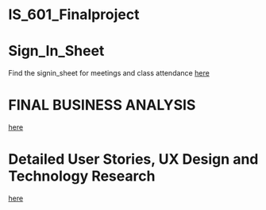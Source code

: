 # IS_601_Finalproject

# Sign_In_Sheet

Find the signin_sheet for  meetings and class attendance
 [here](https://github.com/gayatriaavula/IS_601_Finalproject/blob/main/signin_sheet.md)
 
# FINAL BUSINESS ANALYSIS

[here](https://github.com/gayatriaavula/IS_601_Finalproject/blob/main/FINAL%20BUSINESS%20ANALYSIS.md)

# Detailed User Stories, UX Design and Technology Research
[here](https://github.com/gayatriaavula/IS_601_Finalproject/blob/main/UXdesign_Technology%20Research.md)



